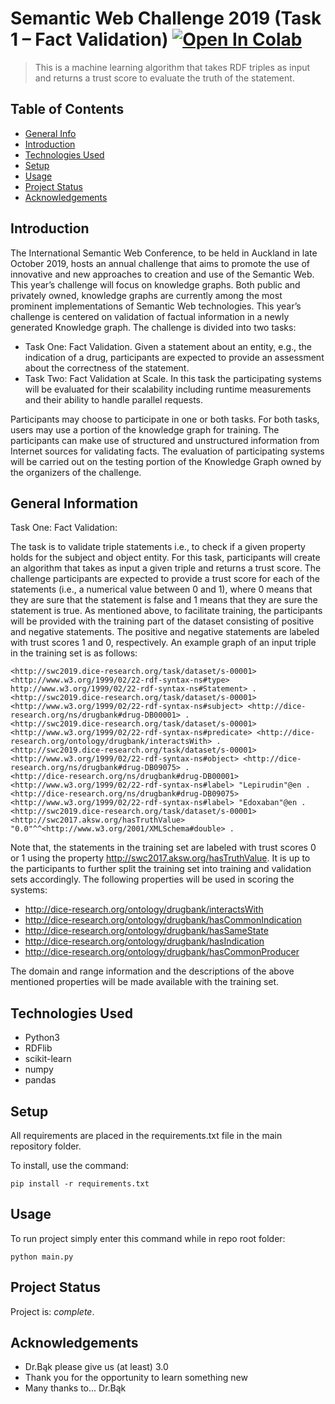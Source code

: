 # Semantic Web Challenge 2019 (Task 1 – Fact Validation) [![Open In Colab](https://colab.research.google.com/assets/colab-badge.svg)](https://colab.research.google.com/drive/1j1NQwvrYV21LnHtwz7izihyoB63fKaiw?usp=sharing)

> This is a machine learning algorithm that takes RDF triples as input and returns a trust score to evaluate the truth of the statement. 

## Table of Contents
* [General Info](#general-information)
* [Introduction](#introduction)
* [Technologies Used](#technologies-used)
* [Setup](#setup)
* [Usage](#usage)
* [Project Status](#project-status)
* [Acknowledgements](#acknowledgements)
<!-- * [License](#license) -->


## Introduction
The International Semantic Web Conference, to be held in Auckland in late October 2019, hosts an annual challenge that aims to promote the use of innovative and new approaches to creation and use of the Semantic Web. This year’s challenge will focus on knowledge graphs. Both public and privately owned, knowledge graphs are currently among the most prominent implementations of Semantic Web technologies. This year’s challenge is centered on validation of factual information in a newly generated Knowledge graph. The challenge is divided into two tasks:

* Task One: Fact Validation. Given a statement about an entity, e.g., the indication of a drug, participants are expected to provide an assessment about the correctness of the statement.
* Task Two: Fact Validation at Scale. In this task the participating systems will be evaluated for their scalability including runtime measurements and their ability to handle parallel requests.

Participants may choose to participate in one or both tasks. For both tasks, users may use a portion of the knowledge graph for training. The participants can make use of structured and unstructured information from Internet sources for validating facts. The evaluation of participating systems will be carried out on the testing portion of the Knowledge Graph owned by the organizers of the challenge.


## General Information
Task One: Fact Validation: 

The task is to validate triple statements i.e., to check if a given property holds for the subject and object entity. For this task, participants will create an algorithm that takes as input a given triple and returns a trust score. The challenge participants are expected to provide a trust score for each of the statements (i.e., a numerical value between 0 and 1), where 0 means that they are sure that the statement is false and 1 means that they are sure the statement is true. As mentioned above, to facilitate training, the participants will be provided with the training part of the dataset consisting of positive and negative statements. The positive and negative statements are labeled with trust scores 1 and 0, respectively. An example graph of an input triple in the training set is as follows:
```
<http://swc2019.dice-research.org/task/dataset/s-00001> <http://www.w3.org/1999/02/22-rdf-syntax-ns#type> http://www.w3.org/1999/02/22-rdf-syntax-ns#Statement> .
<http://swc2019.dice-research.org/task/dataset/s-00001> <http://www.w3.org/1999/02/22-rdf-syntax-ns#subject> <http://dice-research.org/ns/drugbank#drug-DB00001> .
<http://swc2019.dice-research.org/task/dataset/s-00001> <http://www.w3.org/1999/02/22-rdf-syntax-ns#predicate> <http://dice-research.org/ontology/drugbank/interactsWith> .
<http://swc2019.dice-research.org/task/dataset/s-00001> <http://www.w3.org/1999/02/22-rdf-syntax-ns#object> <http://dice-research.org/ns/drugbank#drug-DB09075> .
<http://dice-research.org/ns/drugbank#drug-DB00001> <http://www.w3.org/1999/02/22-rdf-syntax-ns#label> "Lepirudin"@en .                                                           
<http://dice-research.org/ns/drugbank#drug-DB09075> <http://www.w3.org/1999/02/22-rdf-syntax-ns#label> "Edoxaban"@en .                                                           
<http://swc2019.dice-research.org/task/dataset/s-00001> <http://swc2017.aksw.org/hasTruthValue> "0.0"^^<http://www.w3.org/2001/XMLSchema#double> .
```
Note that, the statements in the training set are labeled with trust scores 0 or 1 using the property <http://swc2017.aksw.org/hasTruthValue>. It is up to the participants to further split the training set into training and validation sets accordingly. The following properties will be used in scoring the systems:
 - http://dice-research.org/ontology/drugbank/interactsWith
 - http://dice-research.org/ontology/drugbank/hasCommonIndication
 - http://dice-research.org/ontology/drugbank/hasSameState
 - http://dice-research.org/ontology/drugbank/hasIndication
 - http://dice-research.org/ontology/drugbank/hasCommonProducer

The domain and range information and the descriptions of the above mentioned properties will be made available with the training set.


## Technologies Used
- Python3
- RDFlib
- scikit-learn
- numpy
- pandas


## Setup
All requirements are placed in the requirements.txt file in the main repository folder.

To install, use the command:

`pip install -r requirements.txt`


## Usage
To run project simply enter this command while in repo root folder:

`python main.py`


## Project Status
Project is:  _complete_.


## Acknowledgements
- Dr.Bąk please give us (at least) 3.0
- Thank you for the opportunity to learn something new
- Many thanks to... Dr.Bąk
